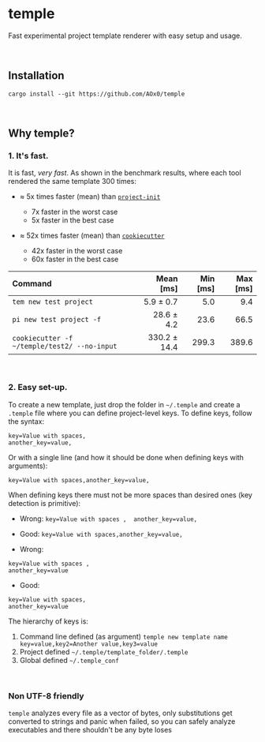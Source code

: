# temple

Fast experimental project template renderer with easy setup and usage.

</br>

## Installation

    cargo install --git https://github.com/AOx0/temple

</br>

## Why temple?



### 1. It's fast.

It is fast, *very fast*. As shown in the benchmark results, where each tool rendered the same template 300 times:

* ≈ 5x times faster (mean) than [`project-init`](https://github.com/legion-labs/project-init)
    * 7x faster in the worst case
    * 5x faster in the best case

* ≈ 52x times faster (mean) than [`cookiecutter`](https://github.com/cookiecutter/cookiecutter)
    * 42x faster in the worst case
    * 60x faster in the best case

| Command                                      | Mean [ms] | Min [ms] | Max [ms] |
|:---------------------------------------------|---:|---:|---:|
| `tem new test project`                       | 5.9 ± 0.7 | 5.0 | 9.4 | 
| `pi new test project -f`                     | 28.6 ± 4.2 | 23.6 | 66.5 |
| `cookiecutter -f ~/temple/test2/ --no-input` | 330.2 ± 14.4 | 299.3 | 389.6 |

</br>

### 2. Easy set-up.

To create a new template, just drop the folder in `~/.temple` and create a `.temple` file where you can define project-level keys. To define keys, follow the syntax:

    key=Value with spaces,
    another_key=value,

Or with a single line (and how it should be done when defining keys with arguments):

    key=Value with spaces,another_key=value,

When defining keys there must not be more spaces than desired ones (key detection is primitive):

- Wrong: `key=Value with spaces ,  another_key=value,`
- Good:  `key=Value with spaces,another_key=value,`

- Wrong: 

```
key=Value with spaces , 
another_key=value
```
    
- Good:  
    
```
key=Value with spaces,
another_key=value
```


The hierarchy of keys is:

1. Command line defined (as argument) `temple new template name key=value,key2=Another value,key3=value`
2. Project defined `~/.temple/template_folder/.temple`
3. Global defined `~/.temple_conf`

</br>

### Non UTF-8 friendly

`temple` analyzes every file as a vector of bytes, only substitutions get converted to strings and panic when failed, so you can safely analyze executables and there shouldn't be any byte loses
